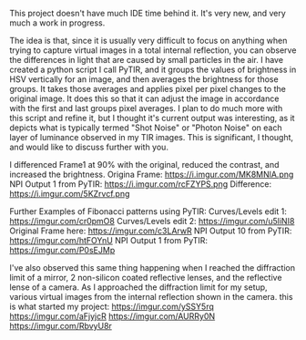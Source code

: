 This project doesn't have much IDE time behind it.
It's very new, and very much a work in progress.

The idea is that, since it is usually very difficult to focus on anything when trying to capture virtual images in a total internal reflection, you can observe the differences in light that are caused by small particles in the air.
I have created a python script I call PyTIR, and it groups the values of brightness in HSV vertically for an image, and then averages the brightness for those groups. It takes those averages and applies pixel per pixel changes to the original image. It does this so that it can adjust the image in accordance with the first and last groups pixel averages. I plan to do much more with this script and refine it, but I thought it's current output was interesting, as it depicts what is typically termed "Shot Noise" or "Photon Noise" on each layer of luminance observed in my TIR images. This is significant, I thought, and would like to discuss further with you.


I differenced Frame1 at 90% with the original, reduced the contrast, and increased the brightness.
Origina Frame: https://i.imgur.com/MK8MNlA.png
NPI Output 1 from PyTIR: https://i.imgur.com/rcFZYPS.png
Difference: https://i.imgur.com/5KZrvcf.png

Further Examples of Fibonacci patterns using PyTIR:
Curves/Levels edit 1: https://imgur.com/cr0pmO8
Curves/Levels edit 2: https://imgur.com/u5liNI8
Original Frame here: https://imgur.com/c3LArwR
NPI Output 10 from PyTIR: https://imgur.com/htFOYnU
NPI Output 1 from PyTIR: https://imgur.com/P0sEJMp


I've also observed this same thing happening when I reached the diffraction limit of a mirror, 2 non-silicon coated reflective lenses, and the reflective lense of a camera. As I approached the diffraction limit for my setup, various virtual images from the internal reflection shown in the camera.
this is what started my project:
https://imgur.com/ySSY5rq
https://imgur.com/aFjyjcR
https://imgur.com/AURRy0N
https://imgur.com/RbvyU8r 
